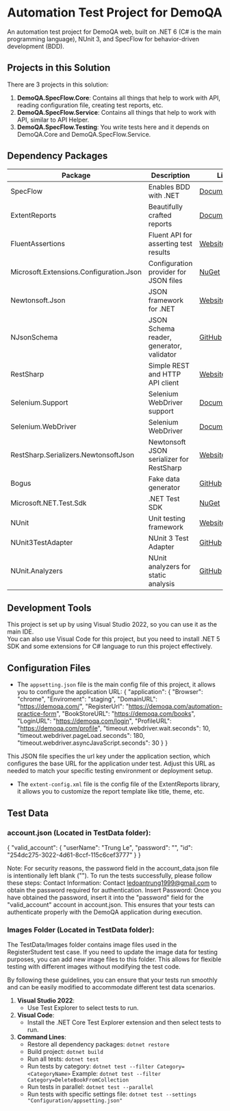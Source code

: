 # Automation Test Project for DemoQA

An automation test project for DemoQA web, built on .NET 6 (C# is the main programming language), NUnit 3, and SpecFlow for behavior-driven development (BDD).

## Projects in this Solution

There are 3 projects in this solution:

1. **DemoQA.SpecFlow.Core**: Contains all things that help to work with API, reading configuration file, creating test reports, etc.
2. **DemoQA.SpecFlow.Service**: Contains all things that help to work with API, similar to API Helper.
3. **DemoQA.SpecFlow.Testing**: You write tests here and it depends on DemoQA.Core and DemoQA.SpecFlow.Service.

## Dependency Packages

| Package                                | Description                               | Link                                                                              |
|----------------------------------------|-------------------------------------------|-----------------------------------------------------------------------------------|
| SpecFlow                          | Enables BDD with .NET               | [Documentation](https://specflow.org/)                |
| ExtentReports                          | Beautifully crafted reports               | [Documentation](https://www.extentreports.com/docs/versions/4/net)                |
| FluentAssertions                       | Fluent API for asserting test results     | [Website](https://fluentassertions.com/)                                          |
| Microsoft.Extensions.Configuration.Json| Configuration provider for JSON files     | [NuGet](https://www.nuget.org/packages/Microsoft.Extensions.Configuration.Json/)  |
| Newtonsoft.Json                        | JSON framework for .NET                   | [Website](https://www.newtonsoft.com/json)                                        |
| NJsonSchema                            | JSON Schema reader, generator, validator  | [GitHub](https://github.com/RicoSuter/NJsonSchema)                                | 
| RestSharp                              | Simple REST and HTTP API client           | [Website](https://restsharp.dev/)                                                 |
| Selenium.Support                       | Selenium WebDriver support                | [Documentation](https://www.selenium.dev/documentation/en/webdriver/)             |
| Selenium.WebDriver                     | Selenium WebDriver                        | [Documentation](https://www.selenium.dev/documentation/en/webdriver/)             |
| RestSharp.Serializers.NewtonsoftJson   | Newtonsoft JSON serializer for RestSharp  | [Website](https://restsharp.dev/)                                                 |
| Bogus                                  | Fake data generator                       | [GitHub](https://github.com/bchavez/Bogus)                                        |
| Microsoft.NET.Test.Sdk                 | .NET Test SDK                             | [NuGet](https://www.nuget.org/packages/Microsoft.NET.Test.Sdk/)                   |
| NUnit                                  | Unit testing framework                    | [Website](https://nunit.org/)                                                     |
| NUnit3TestAdapter                      | NUnit 3 Test Adapter                      | [GitHub](https://github.com/nunit/nunit3-vs-adapter)                              |
| NUnit.Analyzers                        | NUnit analyzers for static analysis       | [GitHub](https://github.com/nunit/nunit.analyzers)                                |


## Development Tools

This project is set up by using Visual Studio 2022, so you can use it as the main IDE.  
You can also use Visual Code for this project, but you need to install .NET 5 SDK and some extensions for C# language to run this project effectively.

## Configuration Files

- The `appsetting.json` file is the main config file of this project, it allows you to configure the application URL:
{
  "application": {
    "Browser": "chrome",
    "Enviroment": "staging",
    "DomainURL": "https://demoqa.com/",
    "RegisterUrl": "https://demoqa.com/automation-practice-form",
    "BookStoreURL": "https://demoqa.com/books",
    "LoginURL": "https://demoqa.com/login",
    "ProfileURL": "https://demoqa.com/profile",
    "timeout.webdriver.wait.seconds": 10,
    "timeout.webdriver.pageLoad.seconds": 180,
    "timeout.webdriver.asyncJavaScript.seconds": 30
  }
}

This JSON file specifies the url key under the application section, which configures the base URL for the application under test. Adjust this URL as needed to match your specific testing environment or deployment setup.

- The `extent-config.xml` file is the config file of the ExtentReports library, it allows you to customize the report template like title, theme, etc.

## Test Data
### account.json (Located in TestData folder):
{
  "valid_account": {
    "userName": "Trung Le",
    "password": "",
    "id": "254dc275-3022-4d61-8ccf-115c6cef3777"
  }
}

Note: For security reasons, the password field in the account_data.json file is intentionally left blank (""). To run the tests successfully, please follow these steps:
Contact Information: Contact ledoantrung1999@gmail.com to obtain the password required for authentication.
Insert Password: Once you have obtained the password, insert it into the "password" field for the "valid_account" account in account.json.
This ensures that your tests can authenticate properly with the DemoQA application during execution.

### Images Folder (Located in TestData folder):
The TestData/Images folder contains image files used in the RegisterStudent test case. If you need to update the image data for testing purposes, you can add new image files to this folder. This allows for flexible testing with different images without modifying the test code.

By following these guidelines, you can ensure that your tests run smoothly and can be easily modified to accommodate different test data scenarios.


1. **Visual Studio 2022**:
   - Use Test Explorer to select tests to run.
2. **Visual Code**:
   - Install the .NET Core Test Explorer extension and then select tests to run.
3. **Command Lines**:
   - Restore all dependency packages: `dotnet restore`
   - Build project: `dotnet build`
   - Run all tests: `dotnet test`
   - Run tests by category: `dotnet test --filter Category=<CategoryName>`
      Example: `dotnet test --filter Category=DeleteBookFromCollection`
   - Run tests in parallel: `dotnet test --parallel`
   - Run tests with specific settings file: `dotnet test --settings "Configuration/appsetting.json"`

